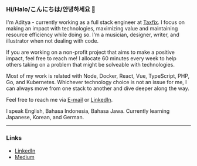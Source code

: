 ### Hi/Halo/こんにちは/안녕하세요 👋

I'm Aditya - currently working as a full stack engineer at [Taxfix](https://taxfix.de).
I focus on making an impact with technologies, maximizing value and maintaining resource efficiency while doing so.
I'm a musician, designer, writer, and illustrator when not dealing with code.

If you are working on a non-profit project that aims to make a positive impact, feel free to reach me!
I allocate 60 minutes every week to help others taking on a problem that might be solveable with technologies.

Most of my work is related with Node, Docker, React, Vue, TypeScript, PHP, Go, and Kubernetes.
Whichever technology choice is not an issue for me, I can always move from one stack to another and dive deeper along the way.

Feel free to reach me via [E-mail](mailto:adityapurwa@windowslive.com) or [LinkedIn](https://www.linkedin.com/in/adityapurwa/).

I speak English, Bahasa Indonesia, Bahasa Jawa. Currently learning Japanese, Korean, and German.

---

### Links

- [LinkedIn](https://www.linkedin.com/in/adityapurwa)
- [Medium](https://medium.com/adityapurwa)
